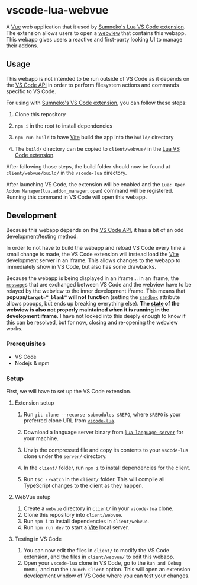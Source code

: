 # vscode-lua-webvue
A [Vue](https://vuejs.org/) web application that it used by [Sumneko's Lua VS Code extension][vscode-lua]. The extension allows users to open a [webview](https://code.visualstudio.com/api/extension-guides/webview) that contains this webapp. This webapp gives users a reactive and first-party looking UI to manage their addons.


## Usage
This webapp is not intended to be run outside of VS Code as it depends on the [VS Code API][vscode-api] in order to perform filesystem actions and commands specific to VS Code.

For using with [Sumneko's VS Code extension][vscode-lua], you can follow these steps:

1. Clone this repository

2. `npm i` in the root to install dependencies

3. `npm run build` to have [Vite][vite] build the app into the `build/` directory

4. The `build/` directory can be copied to `client/webvue/` in the [Lua VS Code extension][vscode-lua].

After following those steps, the build folder should now be found at `client/webvue/build/` in the `vscode-lua` directory.

After launching VS Code, the extension will be enabled and the `Lua: Open Addon Manager`(`lua.addon_manager.open`) command will be registered. Running this command in VS Code will open this webapp.



## Development
Because this webapp depends on the [VS Code API][vscode-api], it has a bit of an odd development/testing method.

In order to not have to build the webapp and reload VS Code every time a small change is made, the VS Code extension will instead load the [Vite][vite] development server in an iframe. This allows changes to the webapp to immediately show in VS Code, but also has some drawbacks.

Because the webapp is being displayed in an iframe... in an iframe, the [`message`](https://developer.mozilla.org/en-US/docs/Web/API/Window/postMessage)s that are exchanged between VS Code and the webview have to be relayed by the webview to the inner development iframe. This means that **popups/`target="_blank"` will not function** (setting the [`sandbox`](https://developer.mozilla.org/en-US/docs/Web/HTTP/Headers/Content-Security-Policy/sandbox) attribute allows popups, but ends up breaking everything else). **The [state](https://code.visualstudio.com/api/extension-guides/webview#persistence) of the webview is also not properly maintained when it is running in the development iframe**. I have not looked into this deeply enough to know if this can be resolved, but for now, closing and re-opening the webview works.

### Prerequisites
- VS Code
- Nodejs & npm

### Setup
First, we will have to set up the VS Code extension.

1. Extension setup
   1. Run `git clone --recurse-submodules $REPO`, where `$REPO` is your preferred clone URL from [`vscode-lua`][vscode-lua].

   2. Download a language server binary from [`lua-language-server`](https://github.com/sumneko/lua-language-server/releases/latest) for your machine.

   3. Unzip the compressed file and copy its contents to your `vscode-lua` clone under the `server/` directory.

   4. In the `client/` folder, run `npm i` to install dependencies for the client.

   5. Run `tsc --watch` in the `client/` folder. This will compile all TypeScript changes to the client as they happen.

2. WebVue setup
   1. Create a `webvue` directory in `client/` in your `vscode-lua` clone.
   2. Clone this repository into `client/webvue`.
   3. Run `npm i` to install dependencies in `client/webvue`.
   4. Run `npm run dev` to start a [Vite][vite] local server.

3. Testing in VS Code
   1. You can now edit the files in `client/` to modify the VS Code extension, and the files in `client/webvue/` to edit this webapp.
   2. Open your `vscode-lua` clone in VS Code, go to the `Run and Debug` menu, and run the `Launch Client` option. This will open an extension development window of VS Code where you can test your changes.

[vscode-api]: https://code.visualstudio.com/api/references/vscode-api
[vscode-lua]: https://github.com/sumneko/vscode-lua
[vite]: https://vitejs.dev/
